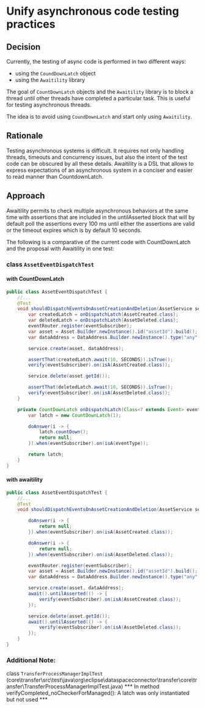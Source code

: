 # Unify asynchronous code testing practices

## Decision

Currently, the testing of async code is performed in two different ways:

* using the `CoundDownLatch` object
* using the `Awaitility` library

The goal of `CountDownLatch` objects and the `Awaitility` library is to block a thread until other threads have
completed a particular task. This is useful for testing asynchronous threads.

The idea is to avoid using `CoundDownLatch` and start only using `Awaitility`.

## Rationale

Testing asynchronous systems is difficult. It requires not only handling threads, timeouts and concurrency issues, but
also the intent of the test code can be obscured by all these details. Awaitility is a DSL that allows to express
expectations of an asynchronous system in a conciser and easier to read manner than CountdownLatch.

## Approach

Awaitility permits to check multiple asynchronous behaviors at the same time with assertions that are included in the
untilAsserted block that will by default poll the assertions every 100 ms until either the assertions are valid or the
timeout expires which is by default 10 seconds.

The following is a comparative of the current code with CountDownLatch and the proposal with Awaitility in one test:

### class `AssetEventDispatchTest`

#### with CountDownLatch

```java
public class AssetEventDispatchTest {
    //...
    @Test
    void shouldDispatchEventsOnAssetCreationAndDeletion(AssetService service, EventRouter eventRouter) throws InterruptedException {
        var createdLatch = onDispatchLatch(AssetCreated.class);
        var deletedLatch = onDispatchLatch(AssetDeleted.class);
        eventRouter.register(eventSubscriber);
        var asset = Asset.Builder.newInstance().id("assetId").build();
        var dataAddress = DataAddress.Builder.newInstance().type("any").build();

        service.create(asset, dataAddress);

        assertThat(createdLatch.await(10, SECONDS)).isTrue();
        verify(eventSubscriber).on(isA(AssetCreated.class));

        service.delete(asset.getId());

        assertThat(deletedLatch.await(10, SECONDS)).isTrue();
        verify(eventSubscriber).on(isA(AssetDeleted.class));
    }

    private CountDownLatch onDispatchLatch(Class<? extends Event> eventType) {
        var latch = new CountDownLatch(1);

        doAnswer(i -> {
            latch.countDown();
            return null;
        }).when(eventSubscriber).on(isA(eventType));

        return latch;
    }
}
```

#### with awaitility

```java
public class AssetEventDispatchTest {
    //...
    @Test
    void shouldDispatchEventsOnAssetCreationAndDeletion(AssetService service, EventRouter eventRouter) {

        doAnswer(i -> {
            return null;
        }).when(eventSubscriber).on(isA(AssetCreated.class));

        doAnswer(i -> {
            return null;
        }).when(eventSubscriber).on(isA(AssetDeleted.class));

        eventRouter.register(eventSubscriber);
        var asset = Asset.Builder.newInstance().id("assetId").build();
        var dataAddress = DataAddress.Builder.newInstance().type("any").build();

        service.create(asset, dataAddress);
        await().untilAsserted(() -> {
            verify(eventSubscriber).on(isA(AssetCreated.class));
        });

        service.delete(asset.getId());
        await().untilAsserted(() -> {
            verify(eventSubscriber).on(isA(AssetDeleted.class));
        });
    }
}
```

### Additional Note:

class `TransferProcessManagerImplTest`
(core\transfer\src\test\java\org\eclipse\dataspaceconnector\transfer\core\transfer\TransferProcessManagerImplTest.java)
*** In method verifyCompleted_noCheckerForManaged(): A latch was only instantiated but not used ***